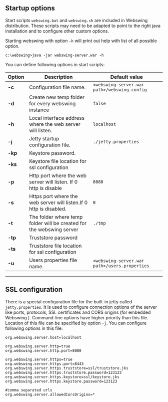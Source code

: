 ## Startup options
Start scripts `webswing.bat` and `webswing.sh` are included in Webswing distribution. These scripts may need to be adapted to point to the right java installation and to configure other custom options. 

Starting webswing with option `-h` will print out help with list of all possible option. 
```
c:\webswing>java -jar webswing-server.war -h
```

You can define following options in start scripts:

Option						|Description						|Default value
----------------------------|-----------------------------------|-------------
 **-c <arg>**      | Configuration file name.			|`<webswing-server.war path>/webswing.config`
 **-d <arg>**                 | Create new temp folder for every webswing instance |`false`
 **-h <arg>**            | Local interface address where the web server will listen.|`localhost`
 **-j <arg>**           | Jetty startup configuration file.	|`./jetty.properties`
 **-kp <arg>**    | Keystore password.				|
 **-ks <arg>**       | Keystore file location for ssl configuration |
 **-p <arg>**            | Http port where the web server will listen. If 0 http is disable|`8080`
 **-s <arg>**         | Https port where the web server will listen.If 0 http is disabled.|`0`
 **-t <arg>**            | The folder where temp folder will be created for the webswing server|`./tmp`
 **-tp <arg>**  | Truststore password				|
 **-ts <arg>**     | Truststore file location for ssl configuration|
 **-u <arg>**           | Users properties file name. 		|`<webswing-server.war path>/users.properties`

---

## SSL configuration

There is a special configuration file for the built-in jetty called `jetty.properties`. It is used to configure connection options of the server like ports, protocols, SSL certificates and CORS origins (for embedded Webswing ). Command-line options have higher priority than this file. Location of this file can be specified by option `-j`. You can configure following options in this file: 

```properties
org.webswing.server.host=localhost

org.webswing.server.http=true
org.webswing.server.http.port=8080

org.webswing.server.https=true
org.webswing.server.https.port=8443
org.webswing.server.https.truststore=ssl/truststore.jks
org.webswing.server.https.truststore.password=123123
org.webswing.server.https.keystore=ssl/keystore.jks
org.webswing.server.https.keystore.password=123123

#comma separated urls
org.webswing.server.allowedCorsOrigins=*
```
